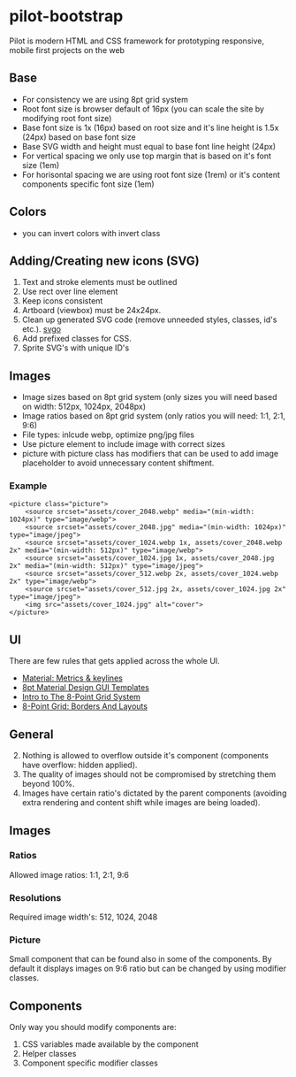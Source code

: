 # pilot-bootstrap
Pilot is modern HTML and CSS framework for prototyping responsive, mobile first projects on the web  

## Base  
* For consistency we are using 8pt grid system  
* Root font size is browser default of 16px (you can scale the site by modifying root font size)  
* Base font size is 1x (16px) based on root size and it's line height is 1.5x (24px) based on base font size  
* Base SVG width and height must equal to base font line height (24px)  
* For vertical spacing we only use top margin that is based on it's font size (1em)
* For horisontal spacing we are using root font size (1rem) or it's content components specific font size (1em)  

## Colors  
* you can invert colors with invert class  

## Adding/Creating new icons (SVG)  
1) Text and stroke elements must be outlined  
2) Use rect over line element  
3) Keep icons consistent  
4) Artboard (viewbox) must be 24x24px.  
5) Clean up generated SVG code (remove unneeded styles, classes, id's etc.). [svgo](https://www.npmjs.com/package/svgo)  
6) Add prefixed classes for CSS.  
7) Sprite SVG's with unique ID's  

## Images  
* Image sizes based on 8pt grid system (only sizes you will need based on width: 512px, 1024px, 2048px)  
* Image ratios based on 8pt grid system (only ratios you will need: 1:1, 2:1, 9:6)  
* File types: inlcude webp, optimize png/jpg files  
* Use picture element to include image with correct sizes  
* picture with picture class has modifiers that can be used to add image placeholder to avoid unnecessary content shiftment.  

### Example  
```
<picture class="picture">  
    <source srcset="assets/cover_2048.webp" media="(min-width: 1024px)" type="image/webp">  
    <source srcset="assets/cover_2048.jpg" media="(min-width: 1024px)" type="image/jpeg">  
    <source srcset="assets/cover_1024.webp 1x, assets/cover_2048.webp 2x" media="(min-width: 512px)" type="image/webp">  
    <source srcset="assets/cover_1024.jpg 1x, assets/cover_2048.jpg 2x" media="(min-width: 512px)" type="image/jpeg">  
    <source srcset="assets/cover_512.webp 2x, assets/cover_1024.webp 2x" type="image/webp">  
    <source srcset="assets/cover_512.jpg 2x, assets/cover_1024.jpg 2x" type="image/jpeg">  
    <img src="assets/cover_1024.jpg" alt="cover">  
</picture>  
```


## UI   
There are few rules that gets applied across the whole UI.  
* [Material: Metrics & keylines](https://material.io/guidelines/layout/metrics-keylines.html#metrics-keylines-ratio-keylines)
* [8pt Material Design GUI Templates](https://medium.com/@_bklmn/8pt-gui-templates-ed8798badab3)  
* [Intro to The 8-Point Grid System](https://builttoadapt.io/intro-to-the-8-point-grid-system-d2573cde8632)  
* [8-Point Grid: Borders And Layouts](https://builttoadapt.io/8-point-grid-borders-and-layouts-e91eb97f5091)  


## General  
2) Nothing is allowed to overflow outside it's component (components have overflow: hidden applied).  
3) The quality of images should not be compromised by stretching them beyond 100%.  
4) Images have certain ratio's dictated by the parent components (avoiding extra rendering and content shift while images are being loaded).  

## Images  
### Ratios  
Allowed image ratios: 1:1, 2:1, 9:6  

### Resolutions  
Required image width's: 512, 1024, 2048  

### Picture
Small component that can be found also in some of the components. By default it displays images on 9:6 ratio but can be changed by using modifier classes.  

## Components  
Only way you should modify components are:  
1) CSS variables made available by the component  
2) Helper classes  
3) Component specific modifier classes  

